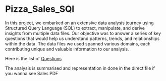 # Pizza_Sales_SQl

<p> In this project, we embarked on an extensive data
analysis journey using Structured Query Language
(SQL) to extract, manipulate, and derive insights
from multiple data files. Our objective was to
answer a series of key questions that would help us
understand patterns, trends, and relationships
within the data. The data files we used spanned
various domains, each contributing unique and
valuable information to our analysis. </p>

Here is the list of <a href = "https://github.com/codesid7/Pizza_Sales_SQL/blob/f8307321b8d28880737149212b54b67b92999f96/Pizza_Sales/Pizza_Sales_Questions.txt"> Questions </a> 

<p> The analysis is summarised and representation in done in the direct file if you wanna see <a hred ="https://github.com/codesid7/Pizza_Sales_SQL/blob/295d6a48d31a6e6be732896d1a5c3c1bb6d46a66/Pizza_Sales_SQL.pdf"> Sales PDF </a> </p>
